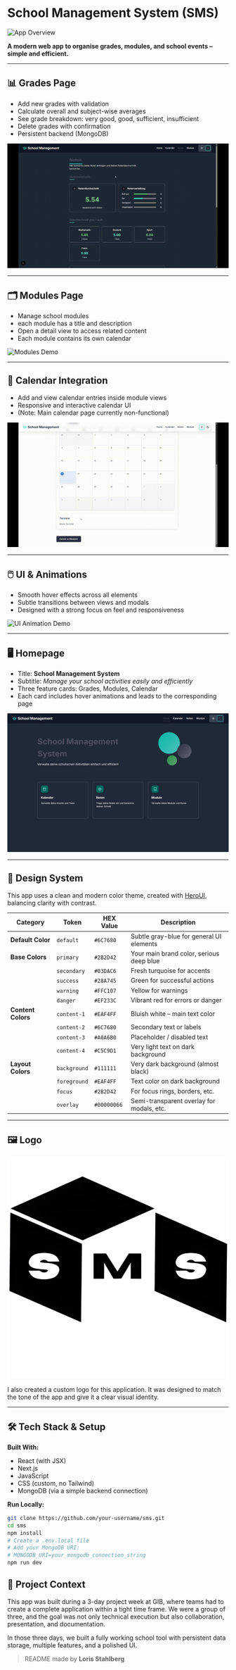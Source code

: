 # School Management System (SMS)

![App Overview](assets/sms-demo-overview.gif)

**A modern web app to organise grades, modules, and school events – simple and efficient.**

---

## 📊 Grades Page

- Add new grades with validation
- Calculate overall and subject-wise averages
- See grade breakdown: very good, good, sufficient, insufficient
- Delete grades with confirmation
- Persistent backend (MongoDB)

![Grades Demo](assets/grades-demo.gif)

---

## 🗂️ Modules Page

- Manage school modules
- each module has a title and description
- Open a detail view to access related content
- Each module contains its own calendar

![Modules Demo](assets/modules-demo.gif)

---

## 📅 Calendar Integration

- Add and view calendar entries inside module views
- Responsive and interactive calendar UI
- (Note: Main calendar page currently non-functional)

![Calendar Demo](assets/calendar-demo.gif)

---

## 🖱️ UI & Animations

- Smooth hover effects across all elements
- Subtle transitions between views and modals
- Designed with a strong focus on feel and responsiveness

![UI Animation Demo](assets/animations.gif)

---

## 🖥️ Homepage

- Title: **School Management System**
- Subtitle: *Manage your school activities easily and efficiently*
- Three feature cards: Grades, Modules, Calendar
- Each card includes hover animations and leads to the corresponding page

![Homepage Screenshot](assets/home-screenshot.png)

---

## 🎨 Design System

This app uses a clean and modern color theme, created with [HeroUI](https://www.heroui.com/themes), balancing clarity with contrast.

| Category           | Token        | HEX Value   | Description                                |
| ------------------ | ------------ | ----------- | ------------------------------------------ |
| **Default Color**  | `default`    | `#6C7680`   | Subtle gray-blue for general UI elements   |
| **Base Colors**    | `primary`    | `#2B2D42`   | Your main brand color, serious deep blue   |
|                    | `secondary`  | `#03DAC6`   | Fresh turquoise for accents                |
|                    | `success`    | `#28A745`   | Green for successful actions               |
|                    | `warning`    | `#FFC107`   | Yellow for warnings                        |
|                    | `danger`     | `#EF233C`   | Vibrant red for errors or danger           |
| **Content Colors** | `content-1`  | `#EAF4FF`   | Bluish white – main text color             |
|                    | `content-2`  | `#6C7680`   | Secondary text or labels                   |
|                    | `content-3`  | `#A0A6B0`   | Placeholder / disabled text                |
|                    | `content-4`  | `#C5C9D1`   | Very light text on dark background         |
| **Layout Colors**  | `background` | `#111111`   | Very dark background (almost black)        |
|                    | `foreground` | `#EAF4FF`   | Text color on dark background              |
|                    | `focus`      | `#2B2D42`   | For focus rings, borders, etc.             |
|                    | `overlay`    | `#00000066` | Semi-transparent overlay for modals, etc.  |

---

## 🖼️ Logo

![App Logo](assets/sms-logo.png)

I also created a custom logo for this application. It was designed to match the tone of the app and give it a clear visual identity.


---

## 🛠️ Tech Stack & Setup

**Built With:**
- React (with JSX)
- Next.js
- JavaScript
- CSS (custom, no Tailwind)
- MongoDB (via a simple backend connection)

**Run Locally:**

```bash
git clone https://github.com/your-username/sms.git
cd sms
npm install
# Create a .env.local file
# Add your MongoDB URI:
# MONGODB_URI=your_mongodb_connection_string
npm run dev
```
## 📘 Project Context

This app was built during a 3-day project week at GIB, where teams had to create a complete application within a tight time frame. We were a group of three, and the goal was not only technical execution but also collaboration, presentation, and documentation.

In those three days, we built a fully working school tool with persistent data storage, multiple features, and a polished UI.

<!-- ---

## 👤 About Me

This project was created by a software developer in training, passionate about building responsive and purposeful web apps. My focus is on delivering solid functionality with a refined user experience. -->

> README made by **Loris Stahlberg**
